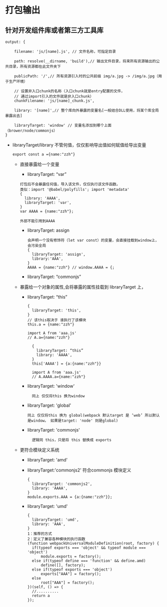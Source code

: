 打包输出
===================

针对开发组件库或者第三方工具库
--------

```
output: {
    
    filename: 'js/[name].js', // 文件名称，可指定目录
    
    path: resolve(__dirname, 'build'),// 输出文件目录，将来所有资源输出的公共目录，所有资源都在此文件夹下
    
    publicPath: '/',// 所有资源引入时的公共前缀 img/a.jpg -> /img/a.jpg（用于生产环境）

    // 设置非入口chunk的名称（入口chunk就是entry配置的文件，
    // 通过import引入的文件就是非入口chunk）
    chunkFilename: 'js/[name]_chunk.js',
    
    library: '[name]',// 整个库向外暴露的变量名[一般结合DLL使用，将某个库全局暴露出去]
    
    libraryTarget: 'window' // 变量名添加到哪个上面（brower/node/commonjs）
}
```
* libraryTarget/library 不管何值，仅仅影响导出值如何赋值给导出变量
  ```
  export const a ={name:"zzh"}
  ```
  * 直接暴露给一个变量
    * libraryTarget: “var”
    ```
    打包后不会暴露任何值，导入该文件，仅仅执行该文件函数。
    类似：import '@babel/polyfills'; import 'metadata'
    {
      library: 'AAAA',
      libraryTarget: 'var',
    }
    var AAAA = {name:"zzh"};

    外部不能引用到AAAA
    ```
    * libraryTarget: assign
      ```
      会声明一个没有修饰符（let var const）的变量，会直接挂载到window上，会污染全局
      {
        libraryTarget: 'assign',
        library:'AAA',
      }
      AAAA = {name:"zzh"} // window.AAAA = {;
      ```
    * libraryTarget: “commonjs”

  * 暴露给一个对象的属性,会将暴露的属性挂载到 libraryTarget 上，
    * libraryTarget: “this”
      ```
      {
        libraryTarget: 'this',
      }
      // 该this取决于 谁执行了该模块
      this.a = {name:"zzh"}

      import A from 'aaa.js'
      // A.a={name:"zzh"}
      ```
      ```
        {
          libraryTarget: “this”
          library: 'AAAA',
        }
        this['AAAA'] = {a:{name:"zzh"}}

        import A from 'aaa.js'
        // A.AAAA.a={name:"zzh"}
      ```

    * libraryTarget: 'window'

      ```
        同上 仅仅将this 换为window
      ```
    * libraryTarget: 'global'
      ```
      同上 仅仅将this 换为 global(webpack 默认target 是 ‘web’ 所以默认是window。 如果是target: 'node' 则是global)
      ```
    * libraryTarget: 'commonjs'
      ```
        逻辑同 this，只是将 this 替换成 exports
      ```

  * 更符合模块定义系统
    * libraryTarget: 'amd'
    * libraryTarget:'commonjs2' 符合commonjs 模块定义
      ```
      {
        libraryTarget: 'commonjs2',
        library: 'AAAA',
      }
      module.exports.AAA = {a:{name:"zzh"}};
      ```
    * libraryTarget: 'umd'

      ```
      {
        libraryTarget: 'umd',
        library: 'AAA',
      }
      1：推荐的方式
      2：定义了兼容各种模块的执行函数
      (function webpackUniversalModuleDefinition(root, factory) {
      	if(typeof exports === 'object' && typeof module === 'object')
      		module.exports = factory();
      	else if(typeof define === 'function' && define.amd)
      		define([], factory);
      	else if(typeof exports === 'object')
      		exports["AAA"] = factory();
      	else
      		root["AAA"] = factory();
      })(self, () => {
        //..........
        return a
      });
      ```